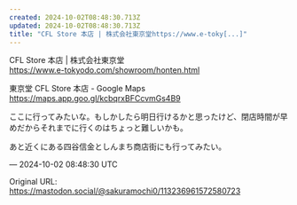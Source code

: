 ```yaml
---
created: 2024-10-02T08:48:30.713Z
updated: 2024-10-02T08:48:30.713Z
title: "CFL Store 本店 | 株式会社東京堂https://www.e-toky[...]"
---
```


<p>CFL Store 本店 | 株式会社東京堂<br /><a href="https://www.e-tokyodo.com/showroom/honten.html" target="_blank" rel="nofollow noopener" translate="no"><span class="invisible">https://www.</span><span class="ellipsis">e-tokyodo.com/showroom/honten.</span><span class="invisible">html</span></a></p><p>東京堂 CFL Store 本店 - Google Maps<br /><a href="https://maps.app.goo.gl/kcbqrxBFCcvmGs4B9" target="_blank" rel="nofollow noopener" translate="no"><span class="invisible">https://</span><span class="ellipsis">maps.app.goo.gl/kcbqrxBFCcvmGs</span><span class="invisible">4B9</span></a></p><p>ここに行ってみたいな。もしかしたら明日行けるかと思ったけど、閉店時間が早めだからそれまでに行くのはちょっと難しいかも。</p><p>あと近くにある四谷信金としんまち商店街にも行ってみたい。</p>

&mdash; 2024-10-02 08:48:30 UTC

Original URL: https://mastodon.social/@sakuramochi0/113236961572580723
